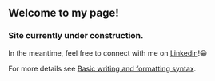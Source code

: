 
## Welcome to my page!

### Site currently under construction. 

In the meantime, feel free to connect with me on [Linkedin](https://www.linkedin.com/in/regan-ryan/)!:grin:	


For more details see [Basic writing and formatting syntax](https://docs.github.com/en/github/writing-on-github/getting-started-with-writing-and-formatting-on-github/basic-writing-and-formatting-syntax).
